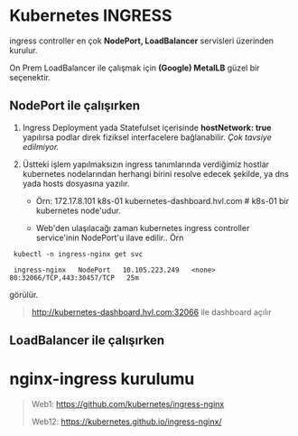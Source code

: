 # Kubernetes INGRESS
 
ingress controller en çok __NodePort, LoadBalancer__ servisleri üzerinden kurulur.

On Prem LoadBalancer ile çalışmak için **(Google) MetalLB** güzel bir seçenektir.

## NodePort ile çalışırken

1. Ingress Deployment yada Statefulset içerisinde __hostNetwork: true__ yapılırsa podlar direk fiziksel interfacelere bağlanabilir. *Çok tavsiye edilmiyor.*
2. Üstteki işlem yapılmaksızın ingress tanımlarında verdiğimiz hostlar kubernetes nodelarından herhangi birini resolve edecek şekilde, ya dns yada hosts dosyasına yazılır.

   * Örn: 172.17.8.101	k8s-01 kubernetes-dashboard.hvl.com # k8s-01 bir kubernetes node'udur.

   * Web'den ulaşılacağı zaman kubernetes ingress controller service'inin NodePort'u ilave edilir..
  Örn 

```
 kubectl -n ingress-nginx get svc 

 ingress-nginx   NodePort   10.105.223.249   <none>        80:32066/TCP,443:30457/TCP   25m
```
görülür.

> http://kubernetes-dashboard.hvl.com:32066 ile dashboard açılır


## LoadBalancer ile çalışırken

# nginx-ingress kurulumu

>Web1: https://github.com/kubernetes/ingress-nginx
>
>Web12: https://kubernetes.github.io/ingress-nginx/

